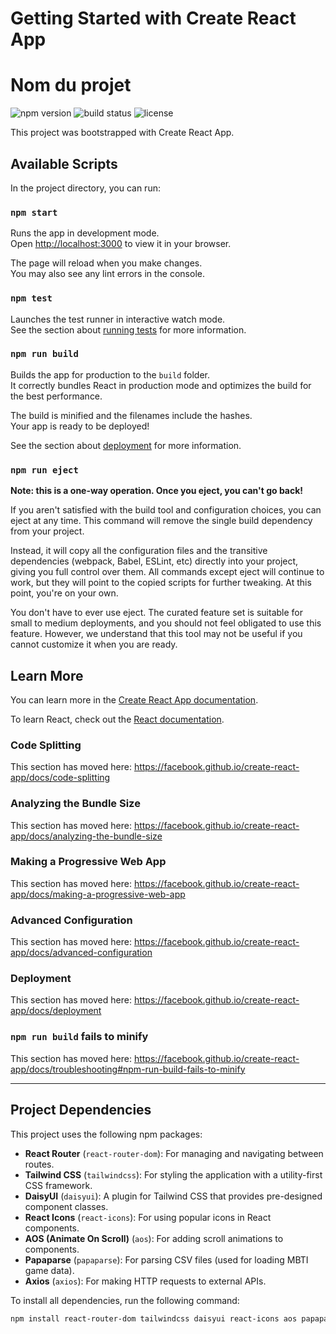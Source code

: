 # Getting Started with Create React App
# Nom du projet

![npm version](https://img.shields.io/npm/v/mercenaires-frontend.svg)
![build status](https://img.shields.io/github/actions/workflow/status/Mercenaires/frontend/test.yml)
![license](https://img.shields.io/github/license/Mercenaires/frontend)


This project was bootstrapped with Create React App.

## Available Scripts

In the project directory, you can run:

### `npm start`

Runs the app in development mode.  
Open [http://localhost:3000](http://localhost:3000) to view it in your browser.

The page will reload when you make changes.  
You may also see any lint errors in the console.

### `npm test`

Launches the test runner in interactive watch mode.  
See the section about [running tests](https://facebook.github.io/create-react-app/docs/running-tests) for more information.

### `npm run build`

Builds the app for production to the `build` folder.  
It correctly bundles React in production mode and optimizes the build for the best performance.

The build is minified and the filenames include the hashes.  
Your app is ready to be deployed!

See the section about [deployment](https://facebook.github.io/create-react-app/docs/deployment) for more information.

### `npm run eject`

**Note: this is a one-way operation. Once you eject, you can't go back!**

If you aren't satisfied with the build tool and configuration choices, you can eject at any time. This command will remove the single build dependency from your project.

Instead, it will copy all the configuration files and the transitive dependencies (webpack, Babel, ESLint, etc) directly into your project, giving you full control over them. All commands except eject will continue to work, but they will point to the copied scripts for further tweaking. At this point, you're on your own.

You don't have to ever use eject. The curated feature set is suitable for small to medium deployments, and you should not feel obligated to use this feature. However, we understand that this tool may not be useful if you cannot customize it when you are ready.

## Learn More

You can learn more in the [Create React App documentation](https://facebook.github.io/create-react-app/docs/getting-started).

To learn React, check out the [React documentation](https://reactjs.org/).

### Code Splitting

This section has moved here: https://facebook.github.io/create-react-app/docs/code-splitting

### Analyzing the Bundle Size

This section has moved here: https://facebook.github.io/create-react-app/docs/analyzing-the-bundle-size

### Making a Progressive Web App

This section has moved here: https://facebook.github.io/create-react-app/docs/making-a-progressive-web-app

### Advanced Configuration

This section has moved here: https://facebook.github.io/create-react-app/docs/advanced-configuration

### Deployment

This section has moved here: https://facebook.github.io/create-react-app/docs/deployment

### `npm run build` fails to minify

This section has moved here: https://facebook.github.io/create-react-app/docs/troubleshooting#npm-run-build-fails-to-minify

---

## Project Dependencies

This project uses the following npm packages:

- **React Router** (`react-router-dom`): For managing and navigating between routes.
- **Tailwind CSS** (`tailwindcss`): For styling the application with a utility-first CSS framework.
- **DaisyUI** (`daisyui`): A plugin for Tailwind CSS that provides pre-designed component classes.
- **React Icons** (`react-icons`): For using popular icons in React components.
- **AOS (Animate On Scroll)** (`aos`): For adding scroll animations to components.
- **Papaparse** (`papaparse`): For parsing CSV files (used for loading MBTI game data).
- **Axios** (`axios`): For making HTTP requests to external APIs.
  
To install all dependencies, run the following command:

```bash
npm install react-router-dom tailwindcss daisyui react-icons aos papaparse axios

